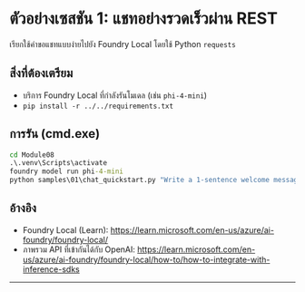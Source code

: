 <!--
CO_OP_TRANSLATOR_METADATA:
{
  "original_hash": "15ab280cc2acd8bbf545cc9a78a408bf",
  "translation_date": "2025-09-22T19:22:53+00:00",
  "source_file": "Module08/samples/01/README.md",
  "language_code": "th"
}
-->
# ตัวอย่างเซสชัน 1: แชทอย่างรวดเร็วผ่าน REST

เรียกใช้คำขอแชทแบบง่ายไปยัง Foundry Local โดยใช้ Python `requests`

## สิ่งที่ต้องเตรียม
- บริการ Foundry Local ที่กำลังรันโมเดล (เช่น `phi-4-mini`)
- `pip install -r ../../requirements.txt`

## การรัน (cmd.exe)
```cmd
cd Module08
.\.venv\Scripts\activate
foundry model run phi-4-mini
python samples\01\chat_quickstart.py "Write a 1-sentence welcome message."
```

## อ้างอิง
- Foundry Local (Learn): https://learn.microsoft.com/en-us/azure/ai-foundry/foundry-local/
- ภาพรวม API ที่เข้ากันได้กับ OpenAI: https://learn.microsoft.com/en-us/azure/ai-foundry/foundry-local/how-to/how-to-integrate-with-inference-sdks

---

